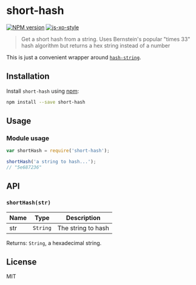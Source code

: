 # short-hash

[![NPM version][npm-image]][npm-url] [![js-xo-style][codestyle-image]][codestyle-url]

> Get a short hash from a string. Uses Bernstein's popular "times 33" hash algorithm but returns a hex string instead of a number

This is just a convenient wrapper around [`hash-string`](https://www.npmjs.com/package/hash-string).

## Installation

Install `short-hash` using [npm](https://www.npmjs.com/):

```bash
npm install --save short-hash
```

## Usage

### Module usage

```javascript
var shortHash = require('short-hash');

shortHash('a string to hash...');
// "5e687236"
```

## API

### `shortHash(str)`

| Name | Type | Description |
|------|------|-------------|
| str | `String` | The string to hash |

Returns: `String`, a hexadecimal string.

## License

MIT

[npm-url]: https://npmjs.org/package/short-hash
[npm-image]: https://badge.fury.io/js/short-hash.svg
[codestyle-url]: https://github.com/sindresorhus/xo
[codestyle-image]: https://img.shields.io/badge/code%20style-xo-brightgreen.svg?style=flat
